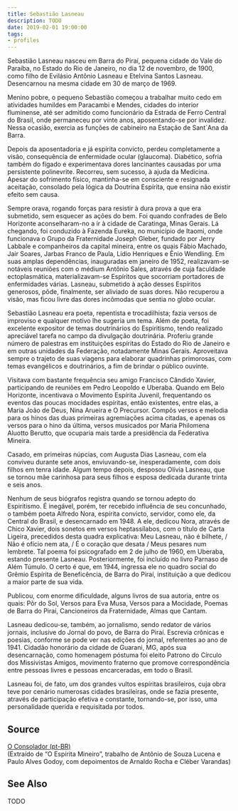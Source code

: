 ```yaml
---
title: Sebastião Lasneau
description: TODO
date: 2019-02-01 19:00:00
tags: 
- profiles
---
```


Sebastião Lasneau nasceu em Barra do Piraí,  pequena cidade do Vale do Paraíba, no Estado do Rio de Janeiro, no dia 12 de novembro, de 1900, como filho de Evilásio Antônio Lasneau e Etelvina Santos Lasneau. Desencarnou na mesma cidade em 30 de março de 1969.

Menino pobre, o pequeno Sebastião começou a trabalhar muito cedo em atividades humildes em Paracambi e Mendes, cidades do interior  fluminense, até ser admitido como funcionário da  Estrada de Ferro Central do Brasil, onde permaneceu por vinte anos, aposentando-se por invalidez. Nessa ocasião, exercia as funções de cabineiro na Estação de  Sant´Ana da Barra.

Depois da aposentadoria e já espírita convicto, perdeu completamente a visão, consequência de enfermidade ocular (glaucoma). Diabético, sofria também do fígado e experimentava dores lancinantes causadas por uma persistente polinevrite.  Recorreu, sem sucesso, à ajuda da Medicina. Apesar do sofrimento físico, mantinha-se em consciente e resignada aceitação, consolado pela lógica da Doutrina Espírita, que ensina não existir efeito sem causa.

Sempre orava, rogando forças para resistir à dura prova a que era submetido, sem esquecer as ações do bem.  Foi quando confrades de Belo Horizonte aconselharam-no a ir à cidade de Caratinga, Minas Gerais. Lá chegando, foi conduzido à Fazenda Eureka, no município de  Itaomi, onde funcionava o Grupo da Fraternidade Joseph Gleber, fundado por Jerry Labbale e companheiros da capital mineira, entre os quais Fábio Machado, Jair Soares, Jarbas Franco de Paula, Lídio Henriques e Ênio Wendling. Em suas  amplas dependências, inauguradas em janeiro de 1952, realizavam-se notáveis reuniões com o médium Antônio Sales, através de cuja  faculdade ectoplasmática,  materializavam-se Espíritos que socorriam portadores de enfermidades várias. Lasneau, submetido à ação desses Espíritos generosos, pôde, finalmente, ser aliviado de suas dores. Não recuperou a visão, mas ficou livre das dores incômodas que sentia no globo ocular.

Sebastião Lasneau era poeta, repentista e trocadilhista; fazia versos de improviso e qualquer motivo lhe sugeria um tema. Além de poeta, foi excelente expositor de temas doutrinários do Espiritismo, tendo realizado apreciável  tarefa no campo da divulgação doutrinária. Proferiu grande número de palestras em instituições espíritas do Estado do Rio de Janeiro e em outras unidades da Federação, notadamente Minas Gerais.  Aproveitava sempre o trajeto de suas viagens para elaborar quadrinhas primorosas, com temas evangélicos e doutrinários, a fim de brindar o público ouvinte.

Visitava com bastante frequência seu amigo Francisco Cândido Xavier, participando de reuniões em Pedro Leopoldo e Uberaba. Quando em Belo Horizonte, incentivava o Movimento Espírita Juvenil, frequentando  os eventos das poucas mocidades espíritas, então existentes, entre elas, a Maria João de Deus, Nina  Arueira e O Precursor. Compôs versos e melodia para os hinos das duas primeiras agremiações acima citadas, e apenas os versos para o hino da última, versos musicados por  Maria Philomena Aluotto Berutto, que ocuparia mais tarde a presidência da Federativa Mineira.

Casado, em primeiras núpcias, com  Augusta Dias Lasneau, com ela conviveu durante sete anos, enviuvando-se, inesperadamente, com dois filhos em tenra idade. Algum tempo depois,  desposou Olívia Lasneau, que se tornou mãe carinhosa para seus filhos e esposa dedicada durante trinta e seis anos.

Nenhum de seus biógrafos registra quando  se tornou  adepto do Espiritismo. É inegável, porém, ter recebido influência de seu concunhado, o também poeta Alfredo Nora, espírita convicto, servidor, como ele, da Central do Brasil, e desencarnado em 1948. A ele, dedicou Nora, através de Chico Xavier, dois sonetos em versos heptassílabos, com o título de Carta Ligeira, precedidos desta quadra explicativa:  Meu Lasneau, não é bilhete, / Não é ofício nem ata, / É o coração que desata / Meus pesares num lembrete. Tal poema foi psicografado em 2 de julho de 1960, em Uberaba, estando presente Lasneau. Posteriormente, foi incluído no livro Parnaso de Além Túmulo. O certo é que, em 1944, ingressa ele no quadro social do Grêmio Espírita de Beneficência, de Barra do Piraí, instituição a que dedicou a maior parte de sua vida.

Publicou, com enorme dificuldade, alguns  livros de sua autoria, entre os quais:  Pôr do Sol, Versos para Eva Musa, Versos para a Mocidade, Poemas de Barra do Piraí, Cancioneiros da  Fraternidade, Almas que Cantam.

Lasneau dedicou-se, também, ao jornalismo, sendo redator de vários jornais, inclusive do Jornal do povo, de Barra do Piraí. Escrevia crônicas e poesias, conforme se pode ver nas edições do jornal, referentes ao ano de 1941.  Cidadão honorário da cidade de Guarani, MG, após sua desencarnação, como homenagem póstuma foi eleito Patrono do Círculo dos Missivistas Amigos,  movimento fraterno que promove correspondência entre pessoas livres e  pessoas encarceradas, em todo o Brasil.

Lasneau foi, de fato, um dos grandes vultos  espíritas brasileiros, cuja obra teve por cenário numerosas  cidades brasileiras,  onde se fazia presente, através de participação efetiva e constante, tornando-se, por isso, uma personalidade querida e requisitada por todos.


## Source
[O Consolador (pt-BR)](http://www.oconsolador.com.br/linkfixo/biografias/vianadecarvalho.html)  
(Extraído de “O Espírita Mineiro”, trabalho de  Antônio de Souza Lucena e Paulo Alves Godoy, com depoimentos de Arnaldo Rocha e Cléber Varandas)


## See Also
TODO




